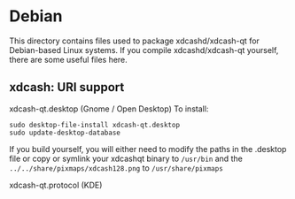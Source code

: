 
Debian
====================
This directory contains files used to package xdcashd/xdcash-qt
for Debian-based Linux systems. If you compile xdcashd/xdcash-qt yourself, there are some useful files here.

## xdcash: URI support ##


xdcash-qt.desktop  (Gnome / Open Desktop)
To install:

	sudo desktop-file-install xdcash-qt.desktop
	sudo update-desktop-database

If you build yourself, you will either need to modify the paths in
the .desktop file or copy or symlink your xdcashqt binary to `/usr/bin`
and the `../../share/pixmaps/xdcash128.png` to `/usr/share/pixmaps`

xdcash-qt.protocol (KDE)


